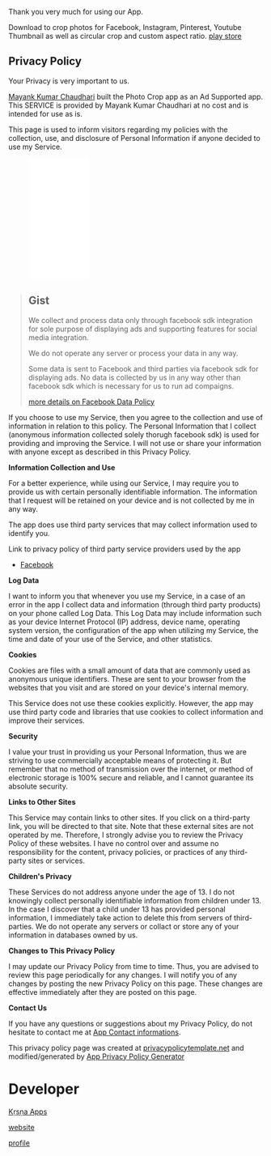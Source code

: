
Thank you very much for using our App.

Download to crop photos for Facebook, Instagram, Pinterest, Youtube Thumbnail as well as circular crop and custom aspect ratio.
[play store](https://play.google.com/store/apps/details?id=c.m.wa.sticker.SrilaPrabhupadaQuotes.free)

## Privacy Policy

Your Privacy is very important to us.

[Mayank Kumar Chaudhari](https://mayank1513.github.io/) built the Photo Crop app as an Ad Supported app. This SERVICE is provided by Mayank Kumar Chaudhari at no cost and is intended for use as is.

This page is used to inform visitors regarding my policies with the collection, use, and disclosure of Personal Information if anyone decided to use my Service.

<figure>
  <iframe style="width:120px;height:240px;" marginwidth="0" marginheight="0" scrolling="no" frameborder="0" src="//ws-in.amazon-adsystem.com/widgets/q?ServiceVersion=20070822&OneJS=1&Operation=GetAdHtml&MarketPlace=IN&source=ss&ref=as_ss_li_til&ad_type=product_link&tracking_id=mayank1513-21&marketplace=amazon&region=IN&placement=B07N2MTSMC&asins=B07N2MTSMC&linkId=f610c8c29d89b468112feb064bab0ef8&show_border=true&link_opens_in_new_window=true">
  </iframe>
</figure>


> ## Gist
> We collect and process data only through facebook sdk integration for sole purpose of displaying ads and supporting features for social media integration.
>
> We do not operate any server or process your data in any way.
>
> Some data is sent to Facebook and third parties via facebook sdk for displaying ads. No data is collected by us in any way other than facebook sdk which is necessary for us to run ad compaigns.
>
> [more details on Facebook Data Policy](https://www.facebook.com/policy.php)

If you choose to use my Service, then you agree to the collection and use of information in relation to this policy. The Personal Information that I collect (anonymous information collected solely thorugh facebook sdk) is used for providing and improving the Service. I will not use or share your information with anyone except as described in this Privacy Policy.

**Information Collection and Use**

For a better experience, while using our Service, I may require you to provide us with certain personally identifiable information. The information that I request will be retained on your device and is not collected by me in any way.

The app does use third party services that may collect information used to identify you.

Link to privacy policy of third party service providers used by the app

*   [Facebook](https://www.facebook.com/about/privacy)

**Log Data**

I want to inform you that whenever you use my Service, in a case of an error in the app I collect data and information (through third party products) on your phone called Log Data. This Log Data may include information such as your device Internet Protocol (IP) address, device name, operating system version, the configuration of the app when utilizing my Service, the time and date of your use of the Service, and other statistics.

**Cookies**

Cookies are files with a small amount of data that are commonly used as anonymous unique identifiers. These are sent to your browser from the websites that you visit and are stored on your device's internal memory.

This Service does not use these cookies explicitly. However, the app may use third party code and libraries that use cookies to collect information and improve their services. 

**Security**

I value your trust in providing us your Personal Information, thus we are striving to use commercially acceptable means of protecting it. But remember that no method of transmission over the internet, or method of electronic storage is 100% secure and reliable, and I cannot guarantee its absolute security.

**Links to Other Sites**

This Service may contain links to other sites. If you click on a third-party link, you will be directed to that site. Note that these external sites are not operated by me. Therefore, I strongly advise you to review the Privacy Policy of these websites. I have no control over and assume no responsibility for the content, privacy policies, or practices of any third-party sites or services.

**Children's Privacy**

These Services do not address anyone under the age of 13. I do not knowingly collect personally identifiable information from children under 13. In the case I discover that a child under 13 has provided personal information, I immediately take action to delete this from servers of third-parties. We do not operate any servers or collact or store any of your information in databases owned by us.

**Changes to This Privacy Policy**

I may update our Privacy Policy from time to time. Thus, you are advised to review this page periodically for any changes. I will notify you of any changes by posting the new Privacy Policy on this page. These changes are effective immediately after they are posted on this page.

**Contact Us**

If you have any questions or suggestions about my Privacy Policy, do not hesitate to contact me at [App Contact informations](mailto:mayank.srmu@gmail.com).

This privacy policy page was created at [privacypolicytemplate.net](https://privacypolicytemplate.net) and modified/generated by [App Privacy Policy Generator](https://app-privacy-policy-generator.firebaseapp.com/)


# Developer
[Kṛṣṇa Apps](https://play.google.com/store/apps/dev?id=5009060970068759882) 

[website](https://krishna-apps.github.io/) 

[profile](https://mayank1513.github.io/) 
